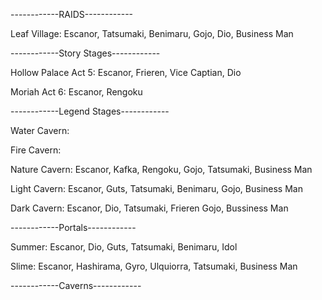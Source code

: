 
------------RAIDS------------

Leaf Village: Escanor, Tatsumaki, Benimaru, Gojo, Dio, Business Man

------------Story Stages------------

Hollow Palace Act 5: Escanor, Frieren, Vice Captian, Dio

Moriah Act 6: Escanor, Rengoku 

------------Legend Stages------------

Water Cavern: 

Fire Cavern:

Nature Cavern: Escanor, Kafka, Rengoku, Gojo, Tatsumaki, Business Man

Light Cavern: Escanor, Guts, Tatsumaki, Benimaru, Gojo, Business Man 

Dark Cavern: Escanor, Dio, Tatsumaki, Frieren Gojo, Bussiness Man

------------Portals------------

Summer: Escanor, Dio, Guts, Tatsumaki, Benimaru, Idol 

Slime: Escanor, Hashirama, Gyro, Ulquiorra, Tatsumaki, Business Man 

------------Caverns------------

